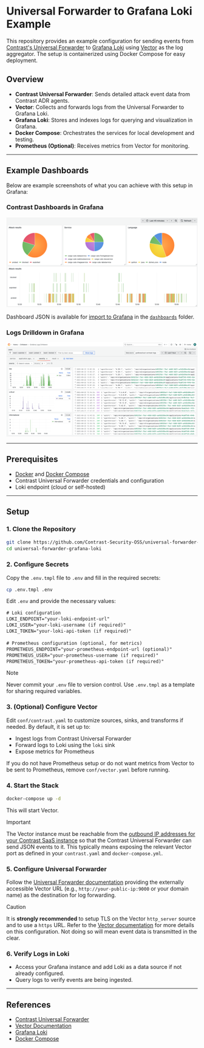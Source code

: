 # Universal Forwarder to Grafana Loki Example

This repository provides an example configuration for sending events from [Contrast's Universal Forwarder](https://docs.contrastsecurity.com/en/adr-universal-forwarder.html) to [Grafana Loki](https://grafana.com/oss/loki/) using [Vector](https://vector.dev/) as the log aggregator. The setup is containerized using Docker Compose for easy deployment.


## Overview

- **Contrast Universal Forwarder**: Sends detailed attack event data from Contrast ADR agents.
- **Vector**: Collects and forwards logs from the Universal Forwarder to Grafana Loki.
- **Grafana Loki**: Stores and indexes logs for querying and visualization in Grafana.
- **Docker Compose**: Orchestrates the services for local development and testing.
- **Prometheus (Optional)**: Receives metrics from Vector for monitoring.

---

## Example Dashboards

Below are example screenshots of what you can achieve with this setup in Grafana:

### Contrast Dashboards in Grafana

![Contrast Dashboards in Grafana](media/Contrast%20-%20Dashboards%20-%20Grafana.png)

Dashboard JSON is available for [import to Grafana](https://grafana.com/docs/grafana/latest/dashboards/build-dashboards/import-dashboards/) in the [`dashboards`](dashboards/) folder.

### Logs Drilldown in Grafana

![Grafana Logs Drilldown - Contrast](media/Grafana%20Logs%20Drilldown%20-%20Drilldown%20-%20Contrast.png)

---

## Prerequisites

- [Docker](https://docs.docker.com/get-docker/) and [Docker Compose](https://docs.docker.com/compose/install/)
- Contrast Universal Forwarder credentials and configuration
- Loki endpoint (cloud or self-hosted)

---

## Setup

### 1. Clone the Repository

```bash
git clone https://github.com/Contrast-Security-OSS/universal-forwarder-grafana-loki.git
cd universal-forwarder-grafana-loki
```

### 2. Configure Secrets


Copy the `.env.tmpl` file to `.env` and fill in the required secrets:

```bash
cp .env.tmpl .env
```

Edit `.env` and provide the necessary values:

```
# Loki configuration
LOKI_ENDPOINT="your-loki-endpoint-url"
LOKI_USER="your-loki-username (if required)"
LOKI_TOKEN="your-loki-api-token (if required)"

# Prometheus configuration (optional, for metrics)
PROMETHEUS_ENDPOINT="your-prometheus-endpoint-url (optional)"
PROMETHEUS_USER="your-prometheus-username (if required)"
PROMETHEUS_TOKEN="your-prometheus-api-token (if required)"
```

> [!NOTE]
> Never commit your `.env` file to version control. Use `.env.tmpl` as a template for sharing required variables.


### 3. (Optional) Configure Vector

Edit `conf/contrast.yaml` to customize sources, sinks, and transforms if needed. By default, it is set up to:
- Ingest logs from Contrast Universal Forwarder
- Forward logs to Loki using the `loki` sink
- Expose metrics for Prometheus

If you do not have Prometheus setup or do not want metrics from Vector to be sent to Prometheus, remove `conf/vector.yaml` before running.

### 4. Start the Stack

```bash
docker-compose up -d
```

This will start Vector.

> [!IMPORTANT]
> The Vector instance must be reachable from the [outbound IP addresses for your Contrast SaaS instance](https://support.contrastsecurity.com/hc/en-us/articles/360000502003-What-is-the-IP-for-Contrast-SaaS) so that the Contrast Universal Forwarder can send JSON events to it. This typically means exposing the relevant Vector port as defined in your `contrast.yaml` and `docker-compose.yml`.

### 5. Configure Universal Forwarder
Follow the [Universal Forwarder documentation](https://docs.contrastsecurity.com/en/adr-universal-forwarder.html) providing the externally accessible Vector URL (e.g., `http://your-public-ip:9000` or your domain name) as the destination for log forwarding.

> [!CAUTION] 
>It is **strongly recommended** to setup TLS on the Vector `http_server` source and to use a `https` URL. Refer to the [Vector documentation](https://vector.dev/docs/reference/configuration/sources/http_server/) for more details on this configuration. Not doing so will mean event data is transmitted in the clear.

### 6. Verify Logs in Loki

- Access your Grafana instance and add Loki as a data source if not already configured.
- Query logs to verify events are being ingested.

---

## References

- [Contrast Universal Forwarder](https://docs.contrastsecurity.com/en/adr-universal-forwarder.html)
- [Vector Documentation](https://vector.dev/docs/)
- [Grafana Loki](https://grafana.com/oss/loki/)
- [Docker Compose](https://docs.docker.com/compose/)
